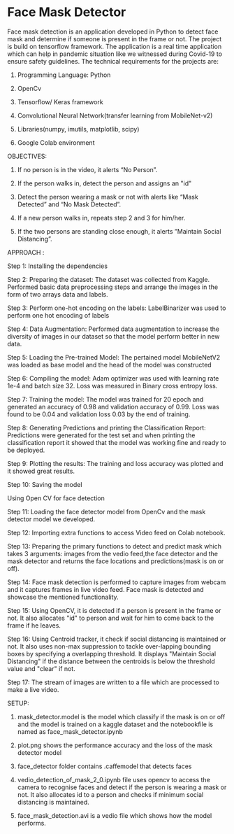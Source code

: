 # Face Mask Detector
Face mask detection is an application developed in Python to detect face mask and determine if someone is present in the frame or not. The project is build on tensorflow framework. The application is a real time application which can help in pandemic situation like we witnessed during Covid-19 to ensure safety guidelines.
The technical requirements for the projects are: 
1. Programming Language: Python

2. OpenCv

3. Tensorflow/ Keras framework

4. Convolutional Neural Network(transfer learning from MobileNet-v2) 

5. Libraries(numpy, imutils, matplotlib, scipy)

6. Google Colab environment

OBJECTIVES:

1. If no person is in the video, it alerts “No Person”.

2. If the person walks in, detect the person and assigns an "id"

3. Detect the person wearing a mask or not with alerts like “Mask Detected” and “No Mask
Detected”.

4. If a new person walks in, repeats step 2 and 3 for him/her.

5. If the two persons are standing close enough, it alerts ”Maintain Social Distancing”.
 
 APPROACH :
 
Step 1: Installing the dependencies

Step 2: Preparing the dataset:
The dataset was collected from Kaggle. Performed basic data preprocessing steps and arrange the images in the form of two arrays data and labels.

Step 3: Perform one-hot encoding on the labels:
LabelBinarizer was used to perform one hot encoding of labels

Step 4: Data Augmentation:
Performed data augmentation to increase the diversity of images in our dataset so that the model perform better in new data.

Step 5: Loading the Pre-trained Model:
The pertained model MobileNetV2 was loaded as base model and the head of the model was constructed

Step 6: Compiling the model:
Adam optimizer was used with learning rate 1e-4 and batch size 32. Loss was measured in Binary cross entropy loss.

Step 7: Training the model:
The model was trained for 20 epoch and generated an accuracy of 0.98 and validation accuracy of 0.99. Loss was found to be 0.04 and validation loss 0.03 by the end of training.

Step 8: Generating Predictions and printing the Classification Report:
Predictions were generated for the test set and when printing the classification report it showed that the model was working fine and ready to be deployed.

Step 9: Plotting the results:
The training and loss accuracy was plotted and it showed great results.

Step 10: Saving the model


Using Open CV for face detection

Step 11: Loading the face detector model from OpenCv and the mask detector model we developed.

Step 12: Importing extra functions to access Video feed on Colab notebook.

Step 13: Preparing the primary functions to detect and predict mask which takes 3 arguments: images from the vedio feed,the face detector and the mask detector and returns the face locations and predictions(mask is on or off).

Step 14: Face mask detection is performed to capture images from webcam and it captures frames in live video feed. Face mask is detected and showcase the mentioned functionality.

Step 15: Using OpenCV, it is detected if a person is present in the frame or not. It also allocates "id" to person and wait for him to come back to the frame if he leaves.

Step 16: Using Centroid tracker, it check if social distancing is maintained or not. It also uses non-max suppression to tackle over-lapping bounding boxes by specifying a overlapping threshold. It displays "Maintain Social Distancing" if the distance between the centroids is below the threshold value and "clear" if not.

Step 17: The stream of images are written to a file which are processed to make a live video.

SETUP:

1. mask_detector.model is the model which classify if the mask is on or off and the model is trained on a kaggle dataset and the notebookfile is named as face_mask_detector.ipynb

2. plot.png shows the performance accuracy and the loss of the mask detector model

3. face_detector folder contains .caffemodel that detects faces

4. vedio_detection_of_mask_2_0.ipynb file uses opencv to access the camera to recognise faces and detect if the person is wearing a mask or not. It also allocates id to a person and checks if minimum social distancing is maintained.

5. face_mask_detection.avi is a vedio file which shows how the model performs.
